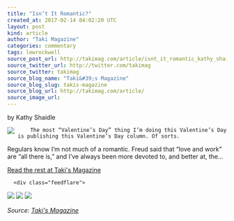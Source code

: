 ```yaml
---
title: "Isn’t It Romantic?"
created_at: 2017-02-14 04:02:20 UTC
layout: post
kind: article
author: "Taki Magazine"
categories: commentary
tags: lewrockwell
source_post_url: http://takimag.com/article/isnt_it_romantic_kathy_shaidle
source_twitter_url: http://twitter.com/takimag
source_twitter: takimag
source_blog_name: "Taki&#39;s Magazine"
source_blog_slug: takis-magazine
source_blog_url: http://takimag.com/article/
source_image_url: 
---
```

by Kathy Shaidle<br />
	  

<img src="http://takimag.com/images/uploads/bigstock-Pop-Art-Kissing-Couple-Love-Po-89510498.jpg" style="float:left;margin-right:8px;"/>
	






	
		The most “Valentine’s Day” thing I’m doing this Valentine’s Day is publishing this Valentine’s Day column. Of sorts.

Regulars know I’m not much of a romantic. Freud said that “love and work” are “all there is,” and I’ve always been more devoted to, and better at, the...
	<p><a href="http://takimag.com/article/isnt_it_romantic_kathy_shaidle">Read the rest at Taki's Magazine</a></p>
						
	  
	  
	  
	  <div class="feedflare">
<a href="http://feeds.feedburner.com/~ff/takimag?a=VloeMa121xw:AOiOs1e6aSI:yIl2AUoC8zA"><img src="http://feeds.feedburner.com/~ff/takimag?d=yIl2AUoC8zA" border="0"></img></a> <a href="http://feeds.feedburner.com/~ff/takimag?a=VloeMa121xw:AOiOs1e6aSI:qj6IDK7rITs"><img src="http://feeds.feedburner.com/~ff/takimag?d=qj6IDK7rITs" border="0"></img></a> <a href="http://feeds.feedburner.com/~ff/takimag?a=VloeMa121xw:AOiOs1e6aSI:gIN9vFwOqvQ"><img src="http://feeds.feedburner.com/~ff/takimag?i=VloeMa121xw:AOiOs1e6aSI:gIN9vFwOqvQ" border="0"></img></a>
</div><img src="http://feeds.feedburner.com/~r/takimag/~4/VloeMa121xw" height="1" width="1" alt=""/><div class="">
    <i>Source: <a href="http://takimag.com/article/">Taki&#39;s Magazine</a></i>
</div>
